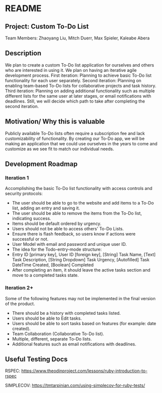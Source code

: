 # README
## Project: Custom To-Do List
Team Members: Zhaoyang Liu, Mitch Duerr, Max Spieler, Kaleabe Abera

## Description
We plan to create a custom To-Do list application for ourselves and others who are interested in using it.
We plan on having an iterative agile development process.
First iteration: Planning to achieve basic To-Do list functionality for each user separately.
Second iteration: Planning on enabling team-based To-Do lists for collaborative projects and task history.
Third iteration: Planning on adding additional functionality such as multiple different lists for the same user at later stages, or email notifications with deadlines. Still, we will decide which path to take after completing the second iteration.

## Motivation/ Why this is valuable
Publicly available To-Do lists often require a subscription fee and lack customizability of functionality.
By creating our To-Do app, we will be making an application that we could use ourselves in the years to come and customize as we see fit to match our individual needs.

## Development Roadmap
### Iteration 1
Accomplishing the basic To-Do list functionality with access controls and security protocols:
- The user should be able to go to the website and add items to a To-Do list, adding an entry and saving it.
- The user should be able to remove the items from the To-Do list, indicating success.
- Items should be default ordered by urgency.
- Users should not be able to access others' To-Do Lists. 
- Ensure there is flash feedback, so users know if actions were successful or not.
- User Model with email and password and unique user ID.
- The idea for the Todo-entry-mode structure:
- Entry ID [primary key], User ID [foreign key], [String] Task Name, [Text] Task Description, [String Dropdown] Task Urgency, [Autofilled] Task DateTime Created, [Boolean] Completed
- After completing an item, it should leave the active tasks section and move to a completed tasks state.

### Iteration 2+
Some of the following features may not be implemented in the final version of the product.
- There should be a history with completed tasks listed.
- Users should be able to Edit tasks.
- Users should be able to sort tasks based on features (for example: date created).
- Team Collaboration (Collaborative To-Do list).
- Multiple, different, separate To-Do lists.
- Additional features such as email notifications with deadlines.


## Useful Testing Docs
RSPEC: https://www.theodinproject.com/lessons/ruby-introduction-to-rspec

SIMPLECOV: https://tmtarpinian.com/using-simplecov-for-ruby-tests/
